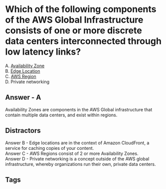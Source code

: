 # Which of the following components of the AWS Global Infrastructure consists of one or more discrete data centers interconnected through low latency links?

A. [Availability Zone](https://github.com/EliotKhachi//publicZk/tree/main/202309120416)  
B. [Edge Location](https://github.com/EliotKhachi//publicZk/tree/main/202309120410)  
C. [AWS Region](https://github.com/EliotKhachi//publicZk/tree/main/202309120400)  
D. Private networking  

## Answer - A
Availability Zones are components in the AWS Global infrastructure that contain multiple data centers, and exist within regions.  

## Distractors
Answer B - Edge locations are in the context of Amazon CloudFront, a service for caching copies of your content.  
Answer C - AWS Regions consist of 2 or more Availability Zones.  
Answer D - Private networking is a concept outside of the AWS global infrastructure, whereby organizations run their own, private data centers.  

## Tags
